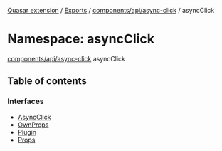 [Quasar extension](../index.md) / [Exports](../modules.md) / [components/api/async-click](components_api_async_click.md) / asyncClick

# Namespace: asyncClick

[components/api/async-click](components_api_async_click.md).asyncClick

## Table of contents

### Interfaces

- [AsyncClick](../interfaces/components_api_async_click.asyncClick.AsyncClick.md)
- [OwnProps](../interfaces/components_api_async_click.asyncClick.OwnProps.md)
- [Plugin](../interfaces/components_api_async_click.asyncClick.Plugin.md)
- [Props](../interfaces/components_api_async_click.asyncClick.Props.md)
